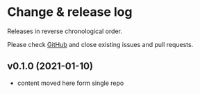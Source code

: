 # Change & release log

Releases in reverse chronological order.

Please check [GitHub](https://github.com/micro-os-plus/devices-stm32f0-xpack/issues/) and close existing issues and pull requests.

## v0.1.0 (2021-01-10)

- content moved here form single repo
